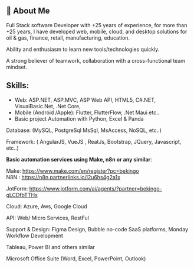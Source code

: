 ## 🚀 About Me
Full Stack software Developer with +25 years of experience, for more than +25 years, I have developed web, mobile, cloud, and desktop solutions for oil & gas, finance, retail, manufacturing, education.

Ability and enthusiasm to learn new tools/technologies quickly.

A strong believer of teamwork, collaboration with a cross-functional team mindset.



## Skills:

* Web: ASP.NET, ASP.MVC, ASP Web API, HTML5, C#.NET, VisualBasic.Net, .Net Core,
* Mobile (Android /Apple): Flutter, FlutterFlow, .Net Maui etc..
* Basic project Automation with Python, Excel & Panda

Database: (MySQL, PostgreSql MsSql, MsAccess, NoSQL, etc..)

Framework: ( AngularJS, VueJS , ReatJs, Bootstrap, JQuery, Javascript, etc..)

<b>Basic automation services using Make,  n8n or any similar</b>:

Make: https://www.make.com/en/register?pc=bekingo  
N8N : https://n8n.partnerlinks.io/l2u6hs4g2a1x

JotForm: https://www.jotform.com/ai/agents/?partner=bekingo-gLCDfbTTHx

Cloud: Azure, Aws, Google Cloud

API: Web/ Micro Services, RestFul

Support & Design: Figma Design, Bubble no-code SaaS platforms, Monday Workflow Development

Tableau, Power BI and others similar

Microsoft Office Suite (Word, Excel, PowerPoint, Outlook)

<!--
**superboss/superboss** is a ✨ _special_ ✨ repository because its `README.md` (this file) appears on your GitHub profile.
-->
